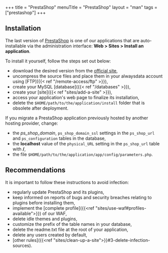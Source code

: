 +++
title = "PrestaShop"
menuTitle = "PrestaShop"
layout = "man"
tags = ["prestashop"]
+++

## Installation

The last version of [PrestaShop](https://www.prestashop.com) is one of our applications that are auto-installable via the administration interface: **Web > Sites > Install an application**.

To install it yourself, follow the steps set out below:

- download the desired version from the [official site](https://www.prestashop.com/en/download),
- uncompress the source files and place them in your alwaysdata account using [FTP]({{< ref "/remote-access/ftp" >}}),
- create your MySQL [database]({{< ref "/databases" >}}),
- create your [site]({{< ref "sites/add-a-site" >}}),
- access your application's web page to finalize its installation,
- delete the `$HOME/path/to/the/application/install` folder that is obsolete after deployment.

If you migrate a PrestaShop application previously hosted by another hosting provider, change:

- the *ps_shop_domain*, `ps_shop_domain_ssl` settings in the `ps_shop_url` and `ps_configuration` tables in the database,
- the **localhost** value of the `physical_URL` setting in the `ps_shop_url` table with **/**,
- the file `$HOME/path/to/the/application/app/config/parameters.php`.

## Recommendations

It is important to follow these instructions to avoid infection:

- regularly update PrestaShop and its plugins,
- keep informed on reports of bugs and security breaches relating to plugins before installing them,
- implement the [complete profile]({{<ref "sites/use-waf#profiles-available">}}) of our WAF,
- delete idle themes and plugins,
- customize the prefix of the table names in your database,
- delete the readme.txt file at the root of your application,
- delete any users created by default,
- [other rules]({{<ref "sites/clean-up-a-site">}}#3-delete-infection-sources).
